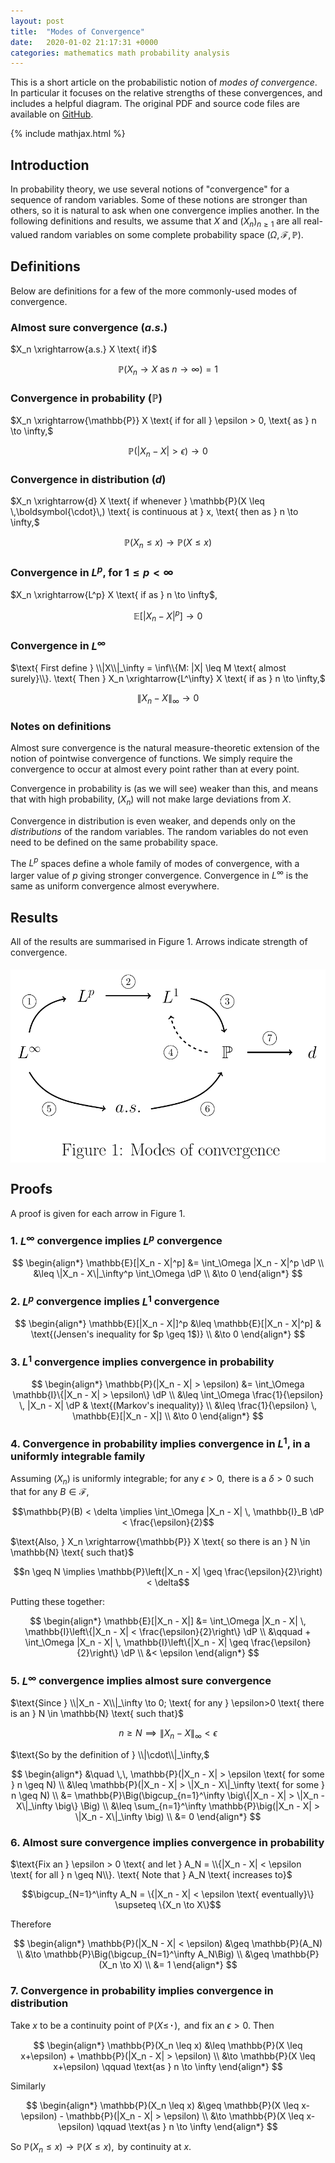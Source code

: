 ```yaml
---
layout: post
title:  "Modes of Convergence"
date:   2020-01-02 21:17:31 +0000
categories: mathematics math probability analysis
---
```


This is a short article on the probabilistic notion of
*modes of convergence*.
In particular it focuses on the relative strengths of these convergences,
and includes a helpful diagram.
The original PDF and source code files are available on
[GitHub](https://github.com/WGUNDERWOOD/convergence-modes/).





{% include mathjax.html %}

<div style="display:none">
  $\newcommand \dP {\;\mathrm{d}\mathbb{P}}$
</div>




## Introduction

In probability theory, we use several notions of "convergence" for
a sequence of random variables.
Some of these notions are stronger than others, so it is natural to ask
when one convergence implies another.
In the following definitions and results, we assume that $X$ and $(X_n)_{n \geq 1}$ are all
real-valued random variables on some complete probability space
$(\Omega, \mathcal{F}, \mathbb{P})$.

## Definitions

Below are definitions for a few of the more
commonly-used modes of convergence.

### Almost sure convergence ($a.s.$)

$X_n \xrightarrow{a.s.} X \text{ if}$

$$\mathbb{P}(X_n \to X \text{ as } n \to \infty) = 1$$

### Convergence in probability ($\mathbb{P}$)

$X_n \xrightarrow{\mathbb{P}} X
\text{ if for all }
\epsilon > 0,
\text{ as }
n \to \infty,$

$$\mathbb{P}(|X_n - X| > \epsilon) \to 0$$

### Convergence in distribution ($d$)

$X_n \xrightarrow{d} X
\text{ if whenever } \mathbb{P}(X \leq \,\boldsymbol{\cdot}\,)
\text{ is continuous at } x,
\text{ then as } n \to \infty,$

$$\mathbb{P}(X_n \leq x) \to \mathbb{P}(X \leq x)$$

### Convergence in $L^p$, for $1 \leq p < \infty$

$X_n \xrightarrow{L^p} X
\text{ if as } n \to \infty$,

$$\mathbb{E}[|X_n - X|^p] \to 0$$

### Convergence in $L^\infty$

$\text{ First define } \\|X\\|_\infty = \inf\\{M: |X| \leq M \text{ almost surely}\\}.
\text{ Then } X_n \xrightarrow{L^\infty} X
\text{ if as } n \to \infty,$

$$\|X_n - X\|_\infty \to 0$$

### Notes on definitions

Almost sure convergence is the natural measure-theoretic extension of the
notion of pointwise convergence of functions.
We simply require the convergence to occur at almost every point rather
than at every point.

Convergence in probability is (as we will see) weaker than this, and means that
with high probability, $(X_n)$ will not make large deviations from $X$.

Convergence in distribution is even weaker, and depends only on the
*distributions* of the random variables.
The random variables do not even need to be defined on the same probability space.

The $L^p$ spaces define a whole family of modes of convergence, with a larger value of $p$ giving
stronger convergence.
Convergence in $L^\infty$ is the same as uniform convergence almost everywhere.


## Results

All of the results are summarised in Figure 1.
Arrows indicate strength of convergence.


<img style="float: left; padding-bottom: 30px; padding-top: 5px;"
src="/assets/graphics/posts/images_modes-of-convergence/diagram.png">




## Proofs

A proof is given for each arrow in Figure 1.

### 1. $L^\infty$ convergence implies $L^p$ convergence

$$
\begin{align*}
  \mathbb{E}[|X_n - X|^p]
  &= \int_\Omega |X_n - X|^p \dP \\
  &\leq \|X_n - X\|_\infty^p \int_\Omega \dP \\
  &\to 0
\end{align*}
$$


### 2. $L^p$ convergence implies $L^1$ convergence
$$
\begin{align*}
  \mathbb{E}[|X_n - X|]^p
  &\leq \mathbb{E}[|X_n - X|^p]
  & \text{(Jensen's inequality for $p \geq 1$)} \\
  &\to 0
\end{align*}
$$

### 3. $L^1$ convergence implies convergence in probability
$$
\begin{align*}
  \mathbb{P}(|X_n - X| > \epsilon)
  &= \int_\Omega \mathbb{I}\{|X_n - X| > \epsilon\} \dP \\
  &\leq \int_\Omega \frac{1}{\epsilon} \, |X_n - X| \dP & \text{(Markov's inequality)} \\
  &\leq \frac{1}{\epsilon} \, \mathbb{E}[|X_n - X|] \\
  &\to 0
\end{align*}
$$

### 4. Convergence in probability implies convergence in $L^1$, in a uniformly integrable family
$\text{Assuming } (X_n) \text{ is uniformly integrable;
for any } \epsilon > 0,
\text{ there is a } \delta > 0 \text{ such that}$
$\text{for
any } B \in \mathcal{F},$

$$\mathbb{P}(B) < \delta \implies \int_\Omega |X_n - X| \, \mathbb{I}_B \dP < \frac{\epsilon}{2}$$

$\text{Also, } X_n \xrightarrow{\mathbb{P}} X
\text{ so there is an } N \in \mathbb{N}
\text{ such that}$

$$n \geq N \implies \mathbb{P}\left(|X_n - X| \geq \frac{\epsilon}{2}\right) < \delta$$

$\text{Putting these together:}$

$$
\begin{align*}
  \mathbb{E}[|X_n - X|]
  &= \int_\Omega |X_n - X| \, \mathbb{I}\left\{|X_n - X| < \frac{\epsilon}{2}\right\} \dP \\
  &\qquad + \int_\Omega |X_n - X| \, \mathbb{I}\left\{|X_n - X| \geq \frac{\epsilon}{2}\right\} \dP \\
  &< \epsilon
\end{align*}
$$



### 5. $L^\infty$ convergence implies almost sure convergence
$\text{Since } \\|X_n - X\\|_\infty \to 0;
\text{ for any } \epsilon>0 \text{ there is an } N \in \mathbb{N}
\text{ such that}$

$$n \geq N \implies \|X_n - X\|_\infty < \epsilon$$

$\text{So by the definition of } \\|\cdot\\|_\infty,$

$$
\begin{align*}
  &\quad \,\, \mathbb{P}(|X_n - X| > \epsilon \text{ for some } n \geq N) \\
  &\leq \mathbb{P}(|X_n - X| > \|X_n - X\|_\infty \text{ for some } n \geq N) \\
  &= \mathbb{P}\Big(\bigcup_{n=1}^\infty \big\{|X_n - X| > \|X_n - X\|_\infty \big\} \Big) \\
  &\leq \sum_{n=1}^\infty \mathbb{P}\big(|X_n - X| > \|X_n - X\|_\infty \big) \\
  &= 0
\end{align*}
$$

### 6. Almost sure convergence implies convergence in probability
$\text{Fix an } \epsilon > 0
\text{ and let }
A_N = \\{|X_n - X| < \epsilon \text{ for all } n \geq N\\}.
\text{ Note that } A_N
\text{ increases to}$

$$\bigcup_{N=1}^\infty A_N = \{|X_n - X| < \epsilon \text{ eventually}\}
\supseteq \{X_n \to X\}$$

$\text{Therefore}$

$$
\begin{align*}
  \mathbb{P}(|X_N - X| < \epsilon)
  &\geq \mathbb{P}(A_N) \\
  &\to \mathbb{P}\Big(\bigcup_{N=1}^\infty A_N\Big) \\
  &\geq \mathbb{P}(X_n \to X) \\
  &= 1
\end{align*}
$$

### 7. Convergence in probability implies convergence in distribution
$\text{Take } x \text{ to be a continuity point of }
\mathbb{P}(X \leq \,\boldsymbol{\cdot}\,),
\text{ and fix an } \epsilon > 0. \text{ Then}$

$$
\begin{align*}
  \mathbb{P}(X_n \leq x)
  &\leq \mathbb{P}(X \leq x+\epsilon) + \mathbb{P}(|X_n - X| > \epsilon) \\
  &\to \mathbb{P}(X \leq x+\epsilon) \qquad \text{as } n \to \infty
\end{align*}
$$

$\text{Similarly}$

$$
\begin{align*}
  \mathbb{P}(X_n \leq x)
  &\geq \mathbb{P}(X \leq x-\epsilon) - \mathbb{P}(|X_n - X| > \epsilon) \\
  &\to \mathbb{P}(X \leq x-\epsilon) \qquad \text{as } n \to \infty
\end{align*}
$$

$\text{So } \mathbb{P}(X_n \leq x) \to \mathbb{P}(X \leq x),
\text{ by continuity at } x.$
